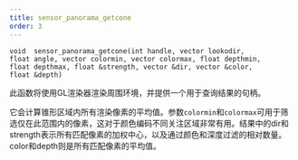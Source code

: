 ```yaml
---
title: sensor_panorama_getcone
order: 3
---
```

`void  sensor_panorama_getcone(int handle, vector lookodir, float angle, vector colormin, vector colormax, float depthmin, float depthmax, float &strength, vector &dir, vector &color, float &depth)`

此函数将使用GL渲染器渲染周围环境，并提供一个用于查询结果的句柄。

它会计算锥形区域内所有渲染像素的平均值。参数`colormin`和`colormax`可用于筛选仅在此范围内的像素，这对于颜色编码不同关注区域非常有用。结果中的dir和strength表示所有匹配像素的加权中心，以及通过颜色和深度过滤的相对数量。color和depth则是所有匹配像素的平均值。
